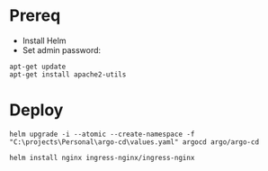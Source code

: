 
# Prereq

- Install Helm
- Set admin password:

```shell
apt-get update
apt-get install apache2-utils
```

# Deploy

```shell
helm upgrade -i --atomic --create-namespace -f "C:\projects\Personal\argo-cd\values.yaml" argocd argo/argo-cd
```

```shell
helm install nginx ingress-nginx/ingress-nginx
```
